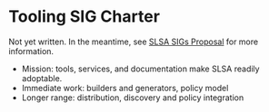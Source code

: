 # Tooling SIG Charter

Not yet written. In the meantime, see [SLSA SIGs Proposal](https://docs.google.com/document/d/1L1gEJMBIvE0IbpFi23FOUByDYlItSYPPJmKdhvJQYsg/edit#heading=h.1hce59kd4nn0) for more information.

* Mission: tools, services, and documentation make SLSA readily adoptable.
* Immediate work: builders and generators, policy model
* Longer range: distribution, discovery and policy integration
